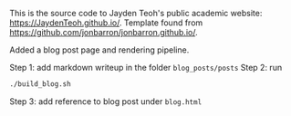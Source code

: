 This is the source code to Jayden Teoh's public academic website: https://JaydenTeoh.github.io/. Template found from https://github.com/jonbarron/jonbarron.github.io/.

Added a blog post page and rendering pipeline.

Step 1: add markdown writeup in the folder `blog_posts/posts`
Step 2: run
```bash
./build_blog.sh
```
Step 3: add reference to blog post under `blog.html`